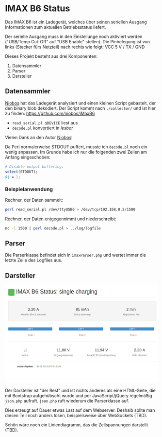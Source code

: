 IMAX B6 Status
==============

Das IMAX B6 ist ein Ladegerät, welches über seinen seriellen Ausgang Informationen zum aktuellen Betriebsstatus liefert.

Der serielle Ausgang muss in den Einstellunge noch aktiviert werden ("USB/Temp Cut-Off" auf "USB Enable" stellen). Die Pinbelegung ist von links (Stecker fürs Netzteil) nach rechts wie folgt: VCC 5 V / TX / GND

Dieses Projekt besteht aus drei Komponenten:

1. Datensammler
2. Parser
3. Darsteller


Datensammler
------------

[Niobos](http://blog.dest-unreach.be/2012/01/29/imax-b6-charger-protocol-reverse-engineered) hat das Ladegerät analysiert und einen kleinen Script gebastelt, der den binary blob dekodiert. Der Script kommt nach `./collector/` und ist hier zu finden: https://github.com/niobos/iMaxB6

- `read_serial.pl $DEVICE` liest aus
- `decode.pl` konvertiert in *lesbar*

Vielen Dank an den Autor [Niobos](http://blog.dest-unreach.be/2012/01/29/imax-b6-charger-protocol-reverse-engineered)!

Da Perl normalerweise STDOUT puffert, musste ich `decode.pl` noch ein wenig anpassen. Im Grunde habe ich nur die folgenden zwei Zeilen am Anfang eingeschoben:

~~~ perl
# Disable output buffering:
select(STDOUT);
$| = 1;
~~~


### Beispielanwendung

Rechner, der Daten sammelt:

~~~ bash
perl read_serial.pl /dev/ttyUSB0 > /dev/tcp/192.168.0.2/1500
~~~

Rechner, der Daten entgegennimmt und niederschreibt:

~~~ bash
nc -l 1500 | perl decode.pl > ../log/logfile
~~~


Parser
------

Die Parserklasse befindet sich in `imaxParser.php` und wertet immer die letzte Zeile des Logfiles aus.


Darsteller
----------

![Screenshot](https://raw.githubusercontent.com/reModding/imaxstatus/master/screenshot.png)

Der Darsteller ist "der Rest" und ist nichts anderes als eine HTML-Seite, die mit Bootstrap aufgehübscht wurde und per JavaScript/jQuery regelmäßig `json.php` aufruft. `json.php` ruft wiederum die Parserklasse auf.

Dies erzeugt auf Dauer etwas Last auf dem Webserver. Deshalb sollte man diesen Teil noch anders lösen, beispielsweise über WebSockets (TBD).

Schön wäre noch ein Liniendiagramm, das die Zellspannungen darstellt (TBD).
